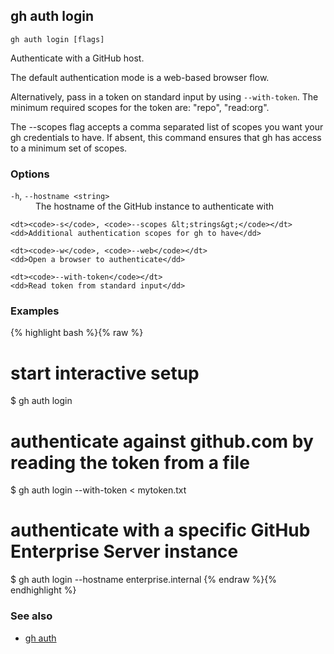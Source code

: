 ## gh auth login

```
gh auth login [flags]
```

Authenticate with a GitHub host.

The default authentication mode is a web-based browser flow.

Alternatively, pass in a token on standard input by using `--with-token`.
The minimum required scopes for the token are: "repo", "read:org".

The --scopes flag accepts a comma separated list of scopes you want your gh credentials to have. If
absent, this command ensures that gh has access to a minimum set of scopes.

### Options

<dl class="flags">
	<dt><code>-h</code>, <code>--hostname &lt;string&gt;</code></dt>
	<dd>The hostname of the GitHub instance to authenticate with</dd>

    <dt><code>-s</code>, <code>--scopes &lt;strings&gt;</code></dt>
    <dd>Additional authentication scopes for gh to have</dd>

    <dt><code>-w</code>, <code>--web</code></dt>
    <dd>Open a browser to authenticate</dd>

    <dt><code>--with-token</code></dt>
    <dd>Read token from standard input</dd>

</dl>

### Examples

{% highlight bash %}{% raw %}

# start interactive setup

$ gh auth login

# authenticate against github.com by reading the token from a file

$ gh auth login --with-token < mytoken.txt

# authenticate with a specific GitHub Enterprise Server instance

$ gh auth login --hostname enterprise.internal
{% endraw %}{% endhighlight %}

### See also

- [gh auth](./gh_auth)
